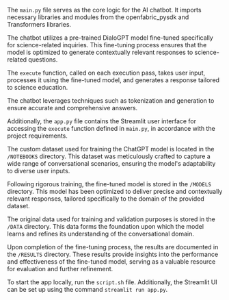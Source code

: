 The `main.py` file serves as the core logic for the AI chatbot. It imports necessary libraries and modules from the openfabric_pysdk and Transformers libraries. 

The chatbot utilizes a pre-trained DialoGPT model fine-tuned specifically for science-related inquiries. This fine-tuning process ensures that the model is optimized to generate contextually relevant responses to science-related questions. 

The `execute` function, called on each execution pass, takes user input, processes it using the fine-tuned model, and generates a response tailored to science education. 

The chatbot leverages techniques such as tokenization and generation to ensure accurate and comprehensive answers.

Additionally, the `app.py` file contains the Streamlit user interface for accessing the `execute` function defined in `main.py`, in accordance with the project requirements.

The custom dataset used for training the ChatGPT model is located in the `/NOTEBOOKS` directory. This dataset was meticulously crafted to capture a wide range of conversational scenarios, ensuring the model's adaptability to diverse user inputs.

Following rigorous training, the fine-tuned model is stored in the `/MODELS` directory. This model has been optimized to deliver precise and contextually relevant responses, tailored specifically to the domain of the provided dataset.

The original data used for training and validation purposes is stored in the `/DATA` directory. This data forms the foundation upon which the model learns and refines its understanding of the conversational domain.

Upon completion of the fine-tuning process, the results are documented in the `/RESULTS` directory. These results provide insights into the performance and effectiveness of the fine-tuned model, serving as a valuable resource for evaluation and further refinement.

To start the app locally, run the `script.sh` file. Additionally, the Streamlit UI can be set up using the command `streamlit run app.py`.
